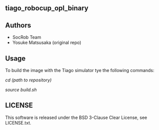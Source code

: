 tiago_robocup_opl_binary
---------------

Authors
---------------
 * SocRob Team
 * Yosuke Matsusaka (original repo)

Usage
---------------
To build the image with the Tiago simulator tye the following commands:

_cd (path to repository)_

_source build.sh_




LICENSE
---------------
This software is released under the BSD 3-Clause Clear License, see LICENSE.txt.
